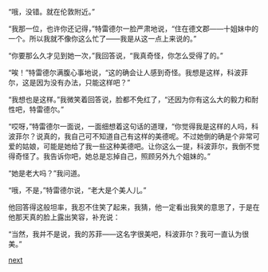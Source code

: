 
“哦，没错。就在伦敦附近。”

“我那一位，也许你还记得，”特雷德尔一脸严肃地说，“住在德文郡——十姐妹中的一个。所以我就不像你这么忙了——我是从这一点上来说的。”

“你要那么久才见到她一次，”我回答说，“我真奇怪，你怎么受得了的。”

“唉！”特雷德尔满腹心事地说，“这的确会让人感到奇怪。我想是这样，科波菲尔，这是因为没有办法，只能这样吧？”

“我想也是这样。”我微笑着回答说，脸都不免红了，“还因为你有这么大的毅力和耐性吧，特雷德尔。”

“哎呀，”特雷德尔一面说，一面细想着这句话的道理，“你觉得我是这样的人吗，科波菲尔？说真的，我自己可不知道自己有这样的美德呢。不过她倒的确是个非常可爱的姑娘，可能是她给了我一些这种美德吧。让你这么一提，科波菲尔，我倒不觉得奇怪了。我告诉你吧，她总是忘掉自己，照顾另外九个姐妹的。”

“她是老大吗？”我问道。

“哦，不是，”特雷德尔说，“老大是个美人儿。”

他回答得这般坦率，我忍不住笑了起来，我猜，他一定看出我笑的意思了，于是在他那天真的脸上露出笑容，补充说：

“当然，我并不是说，我的苏菲——这名字很美吧，科波菲尔？我可一直认为很美。”

[next](page436.md)
